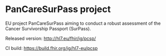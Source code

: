 # PanCareSurPass project

EU project PanCareSurPass aiming to conduct a robust assessment of the Cancer Survivorship Passport (SurPass).

Released version: http://hl7.eu/fhir/ig/pcsp/

CI build: https://build.fhir.org/ig/hl7-eu/pcsp

